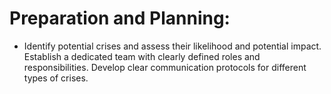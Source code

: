 # Preparation and Planning:
 - Identify potential crises and assess their likelihood and potential impact. Establish a dedicated team with clearly defined roles and responsibilities. Develop clear communication protocols for different
   types of crises.
